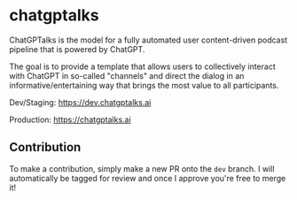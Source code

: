 # chatgptalks

ChatGPTalks is the model for a fully automated user content-driven podcast pipeline that is powered by ChatGPT.

The goal is to provide a template that allows users to collectively interact with ChatGPT in so-called "channels" and direct the dialog in an informative/entertaining way that brings the most value to all participants.

Dev/Staging: https://dev.chatgptalks.ai

Production: https://chatgptalks.ai

## Contribution

To make a contribution, simply make a new PR onto the `dev` branch. I will automatically be tagged for review and once I approve you're free to merge it!
